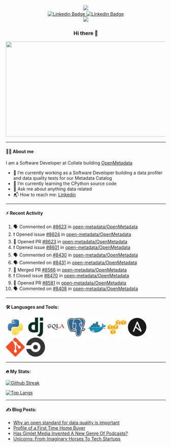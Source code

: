 <div id="header" align="center">
  <img src="https://media.giphy.com/media/5eLDrEaRGHegx2FeF2/giphy.gif" width="100"/>
</div>
<div id="badges" align="center">
  <a href="https://www.linkedin.com/in/teddycrepineau/">
    <img src="https://shields.io/badge/Linkedin-blue?logo=linkedin&logoColor=white&style=for-the-badge" alt="Linkedin Badge"/>
  </a>
  <a href="https://medium.com/@teddycrpineau">
    <img src="https://shields.io/badge/Medium-black?logo=medium&logoColor=white&style=for-the-badge" alt="Linkedin Badge"/>
  </a>
</div>
<div align="center">
  <img src="https://komarev.com/ghpvc/?username=TeddyCr&color=blue&style=flat-square" />
</div>

<h3 align="center">
Hi there 👋
</h3>
<div align="center">
  <img src="https://media.giphy.com/media/L8K62iTDkzGX6/giphy.gif" width="600" height="300"/>
</div>

---

#### :technologist: About me
I am a Software Developer at Collate building <a href="https://open-metadata.org"/>OpenMetadata</a>
- 🔭 I’m currently working as a Software Developer building a data profiler and data quality tests for our Metadata Catalog
- 🐍 I’m currently learning the CPython source code
- 💬 Ask me about anything data related
- 📬 How to reach me: [Linkedin](https://shields.io/badge/Linkedin-blue?logo=linkedin&logoColor=white&style=for-the-badge)

---

#### ⚡️ Recent Activity
<!--START_SECTION:activity-->
1. 🗣 Commented on [#8623](https://github.com/open-metadata/OpenMetadata/issues/8623) in [open-metadata/OpenMetadata](https://github.com/open-metadata/OpenMetadata)
2. ❗️ Opened issue [#8624](https://github.com/open-metadata/OpenMetadata/issues/8624) in [open-metadata/OpenMetadata](https://github.com/open-metadata/OpenMetadata)
3. 💪 Opened PR [#8623](https://github.com/open-metadata/OpenMetadata/pull/8623) in [open-metadata/OpenMetadata](https://github.com/open-metadata/OpenMetadata)
4. ❗️ Opened issue [#8601](https://github.com/open-metadata/OpenMetadata/issues/8601) in [open-metadata/OpenMetadata](https://github.com/open-metadata/OpenMetadata)
5. 🗣 Commented on [#8430](https://github.com/open-metadata/OpenMetadata/issues/8430) in [open-metadata/OpenMetadata](https://github.com/open-metadata/OpenMetadata)
6. 🗣 Commented on [#8431](https://github.com/open-metadata/OpenMetadata/issues/8431) in [open-metadata/OpenMetadata](https://github.com/open-metadata/OpenMetadata)
7. 🎉 Merged PR [#8566](https://github.com/open-metadata/OpenMetadata/pull/8566) in [open-metadata/OpenMetadata](https://github.com/open-metadata/OpenMetadata)
8. ❗️ Closed issue [#8470](https://github.com/open-metadata/OpenMetadata/issues/8470) in [open-metadata/OpenMetadata](https://github.com/open-metadata/OpenMetadata)
9. 💪 Opened PR [#8581](https://github.com/open-metadata/OpenMetadata/pull/8581) in [open-metadata/OpenMetadata](https://github.com/open-metadata/OpenMetadata)
10. 🗣 Commented on [#8408](https://github.com/open-metadata/OpenMetadata/issues/8408) in [open-metadata/OpenMetadata](https://github.com/open-metadata/OpenMetadata)
<!--END_SECTION:activity-->

---

#### :hammer_and_wrench: Languages and Tools:
<div>
   <img src="https://github.com/devicons/devicon/blob/master/icons/python/python-original.svg" width="60" height="60"/>
   <img src="https://github.com/devicons/devicon/blob/master/icons/django/django-plain.svg" width="60" height="60"/>
   <img src="https://github.com/devicons/devicon/blob/master/icons/sqlalchemy/sqlalchemy-original.svg" width="60" height="60"/>
   <img src="https://github.com/devicons/devicon/blob/master/icons/postgresql/postgresql-original.svg" width="60" height="60"/>
   <img src="https://github.com/devicons/devicon/blob/master/icons/docker/docker-original.svg" width="60" height="60"/>
   <img src="https://github.com/devicons/devicon/blob/master/icons/amazonwebservices/amazonwebservices-original.svg" width="60" height="60"/>
   <img src="https://github.com/devicons/devicon/blob/master/icons/ansible/ansible-original.svg" width="60" height="60"/>
   <img src="https://github.com/devicons/devicon/blob/master/icons/git/git-original.svg" width="60" height="60"/>
   <img src="https://github.com/devicons/devicon/blob/master/icons/circleci/circleci-plain.svg" width="60" height="60"/>
</div>

---

#### 🔥 My Stats:
[![Github Streak](http://github-readme-streak-stats.herokuapp.com?user=TeddyCr&theme=dark&background=000000)](https://git.io/streak-stats)

[![Top Langs](https://github-readme-stats.vercel.app/api?username=TeddyCr&theme=dark&count_private=true)](https://github.com/anuraghazra/github-readme-stats)

---

#### ✍️ Blog Posts:
<!-- BLOG-POST-LIST:START -->
- [Why an open standard for data quality is important](https://blog.open-metadata.org/why-are-we-building-a-data-quality-standard-1753fae87259?source=rss-16e0670af08f------2)
- [Profile of a First Time Home Buyer](https://medium.com/@teddycrpineau/profile-of-a-first-time-home-buyer-f6498b9aacc8?source=rss-16e0670af08f------2)
- [Has Gimlet Media Invented A New Genre Of Podcasts?](https://medium.com/@teddycrpineau/has-gimlet-media-invented-the-plog-983533737398?source=rss-16e0670af08f------2)
- [Unicorns: From Imaginary Horses To Tech Startups](https://medium.com/@teddycrpineau/unicorns-from-imaginary-horses-to-tech-startups-b5183a88106f?source=rss-16e0670af08f------2)
<!-- BLOG-POST-LIST:END -->
